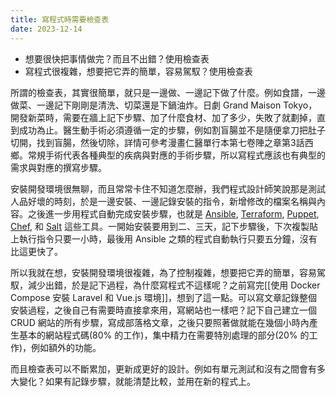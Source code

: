 ```yaml
---
title: 寫程式時需要檢查表
date: 2023-12-14
---
```


- 想要很快把事情做完？而且不出錯？使用檢查表
- 寫程式很複雜，想要把它弄的簡單，容易駕馭？使用檢查表

所謂的檢查表，其實很簡單，就只是一邊做、一邊記下做了什麼。例如食譜，一邊做菜、一邊記下剛剛是清洗、切菜還是下鍋油炸。日劇 Grand Maison Tokyo，開發新菜時，需要在牆上記下步驟、加了什麼食材、加了多少，失敗了就劃掉，直到成功為止。醫生動手術必須遵循一定的步驟，例如割盲腸並不是隨便拿刀把肚子切開，找到盲腸，然後切除，詳情可參考漫畫仁醫單行本第七卷陣之章第3話西鄉。常規手術代表各種典型的疾病與對應的手術步驟，所以寫程式應該也有典型的需求與對應的撰寫步驟。

安裝開發環境很無聊，而且常常卡住不知道怎麼辦，我們程式設計師笑說那是測試人品好壞的時刻，於是一邊安裝、一邊記錄安裝的指令，新增修改的檔案名稱與內容。之後進一步用程式自動完成安裝步驟，也就是 [Ansible](https://zh.wikipedia.org/zh-tw/Ansible_(%E8%BB%9F%E9%AB%94)), [Terraform](https://en.wikipedia.org/wiki/Terraform_(software)), [Puppet](https://zh.wikipedia.org/wiki/Puppet), [Chef](https://zh.wikipedia.org/wiki/Chef), 和 [Salt](https://en.wikipedia.org/wiki/Salt_(software)) 這些工具。一開始安裝要用到二、三天，記下步驟後，下次複製貼上執行指令只要一小時，最後用 Ansible 之類的程式自動執行只要五分鐘，沒有比這更快了。

所以我就在想，安裝開發環境很複雜，為了控制複雜，想要把它弄的簡單，容易駕馭，減少出錯，於是記下過程，為什麼寫程式不這樣呢？之前寫完[[使用 Docker Compose 安裝 Laravel 和 Vue.js 環境]]，想到了這一點。可以寫文章記錄整個安裝過程，之後自己有需要時直接拿來用，寫網站也一樣吧？記下自己建立一個 CRUD 網站的所有步驟，寫成部落格文章，之後只要照著做就能在幾個小時內產生基本的網站程式碼(80% 的工作)，集中精力在需要特別處理的部分(20% 的工作)，例如額外的功能。

而且檢查表可以不斷累加，更新成更好的設計。例如有單元測試和沒有之間會有多大變化？如果有記錄步驟，就能清楚比較，並用在新的程式上。
